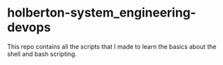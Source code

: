 # holberton-system_engineering-devops

This repo contains all the scripts that I made to learn the basics
about the shell and bash scripting.
